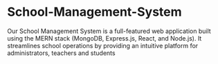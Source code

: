# School-Management-System
Our School Management System is a full-featured web application built using the MERN stack (MongoDB, Express.js, React, and Node.js). It streamlines school operations by providing an intuitive platform for administrators, teachers and students
